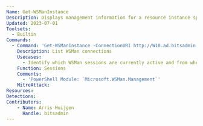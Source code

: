```yaml
---
Name: Get-WSManInstance
Description: Displays management information for a resource instance specified by a Resource URI
Updated: 2023-07-01
Toolsets:
  - Builtin
Commands:
  - Command: 'Get-WSManInstance -ConnectionURI http://W10.ad.bitsadmin.com:5985/wsman shell -Enumerate'
    Description: List WSMan connections
    Usecases:
      - Identify which WSMan sessions are currently active and from where
    Function: Sessions
    Comments:
      - 'PowerShell Module: `Microsoft.WSMan.Management`'
    MitreAttack:
Resources:
Detections:
Contributors:
    - Name: Arris Huijgen
      Handle: bitsadmin
---
```

